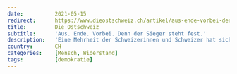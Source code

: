 ```yaml
---
date:          2021-05-15
redirect:      https://www.dieostschweiz.ch/artikel/aus-ende-vorbei-denn-der-sieger-steht-fest-9YA5NjQ
title:         Die Ostschweiz
subtitle:      'Aus. Ende. Vorbei. Denn der Sieger steht fest.'
description:   'Eine Mehrheit der Schweizerinnen und Schweizer hat sich entschieden. Still und doch vielsagend. Ihrem Willen – oder ihrer Lethargie – kann man nichts mehr entgegensetzen. Es macht keinen Sinn, sich dem noch länger in den Weg zu stellen.'
country:       CH
categories:    [Mensch, Widerstand]
tags:          [demokratie]
---
```


